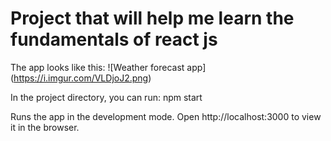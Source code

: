 # Project that will help me learn the fundamentals of react js

The app looks like this:
![Weather forecast app] (https://i.imgur.com/VLDjoJ2.png)

In the project directory, you can run:
npm start

Runs the app in the development mode.
Open http://localhost:3000 to view it in the browser.
